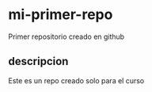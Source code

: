 # mi-primer-repo
Primer repositorio creado en github

## descripcion
Este es un repo creado solo para el curso
